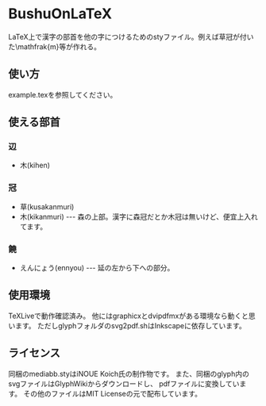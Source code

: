 BushuOnLaTeX
==============
LaTeX上で漢字の部首を他の字につけるためのstyファイル。例えば草冠が付いた\mathfrak{m}等が作れる。

使い方
-------
example.texを参照してください。

使える部首
-----------
### 辺 ###

* 木(kihen)

### 冠 ###

* 草(kusakanmuri)
* 木(kikanmuri) --- 森の上部。漢字に森冠だとか木冠は無いけど、便宜上入れてます。

### 饒 ###

* えんにょう(ennyou) --- 延の左から下への部分。

使用環境
---------
TeXLiveで動作確認済み。
他にはgraphicxとdvipdfmxがある環境なら動くと思います。
ただしglyphフォルダのsvg2pdf.shはInkscapeに依存しています。

ライセンス
-----------
同梱のmediabb.styはiNOUE Koich氏の制作物です。
また、同梱のglyph内のsvgファイルはGlyphWikiからダウンロードし、
pdfファイルに変換しています。
その他のファイルはMIT Licenseの元で配布しています。
